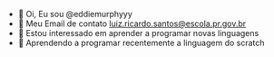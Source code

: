 - 👋 Oi, Eu sou @eddiemurphyyy
- 👀 Meu Email de contato luiz.ricardo.santos@escola.pr.gov.br
- 🌱 Estou interessado em aprender a programar novas linguagens
- 💞️ Aprendendo a programar recentemente a linguagem do scratch

<!---
eddiemurphyyy/eddiemurphyyy is a ✨ special ✨ repository because its `README.md` (this file) appears on your GitHub profile.
You can click the Preview link to take a look at your changes.
--->
